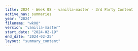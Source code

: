 ```yaml
---
title: 2024 - Week 08 - vanilla-master - 3rd Party Content
active_nav: summaries
year: "2024"
filename: "wk08"
version: "vanilla-master"
start_date: "2024-02-19"
end_date: "2024-02-25"
layout: "summary_content"
---
```

